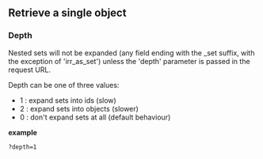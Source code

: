 ## Retrieve a single object

### Depth

Nested sets will not be expanded (any field ending with the _set suffix, with the exception of 'irr_as_set') unless the 'depth'
parameter is passed in the request URL.

Depth can be one of three values:

  - 1 : expand sets into ids (slow)
  - 2 : expand sets into objects (slower)
  - 0 : don't expand sets at all (default behaviour)

**example**

    ?depth=1
